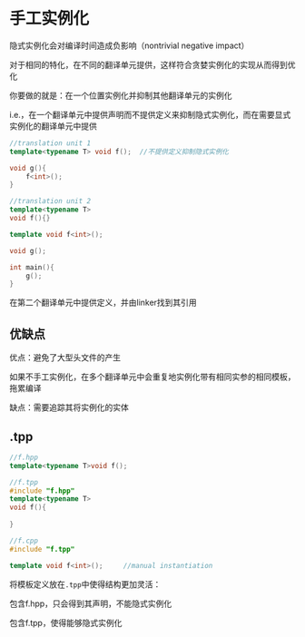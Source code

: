 # 手工实例化

隐式实例化会对编译时间造成负影响（nontrivial negative impact）

对于相同的特化，在不同的翻译单元提供，这样符合贪婪实例化的实现从而得到优化

你要做的就是：在一个位置实例化并抑制其他翻译单元的实例化

i.e.，在一个翻译单元中提供声明而不提供定义来抑制隐式实例化，而在需要显式实例化的翻译单元中提供

```cpp
//translation unit 1
template<typename T> void f();	//不提供定义抑制隐式实例化

void g(){
    f<int>();
}

//translation unit 2
template<typename T>
void f(){}

template void f<int>();

void g();

int main(){
    g();
}
```

在第二个翻译单元中提供定义，并由linker找到其引用

## 优缺点

优点：避免了大型头文件的产生

如果不手工实例化，在多个翻译单元中会重复地实例化带有相同实参的相同模板，拖累编译

缺点：需要追踪其将实例化的实体

## .tpp

```cpp
//f.hpp
template<typename T>void f();

//f.tpp
#include "f.hpp"
template<typename T>
void f(){
    
}

//f.cpp
#include "f.tpp"

template void f<int>();		//manual instantiation
```

将模板定义放在`.tpp`中使得结构更加灵活：

包含f.hpp，只会得到其声明，不能隐式实例化

包含f.tpp，使得能够隐式实例化